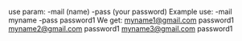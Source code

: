 use param: -mail (name) -pass (your password)
Example use: -mail myname  -pass password1
We get: 
myname1@gmail.com password1
myname2@gmail.com password1
myname3@gmail.com password1
